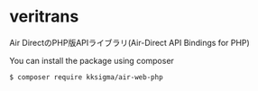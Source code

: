 # veritrans
Air DirectのPHP版APIライブラリ(Air-Direct API Bindings for PHP)

You can install the package using composer

```sh
$ composer require kksigma/air-web-php
```
